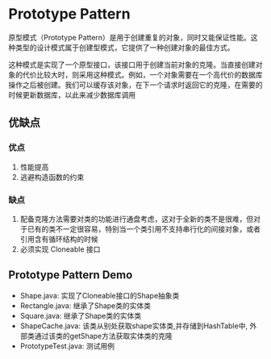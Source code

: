 # Prototype Pattern
原型模式（Prototype Pattern）是用于创建重复的对象，同时又能保证性能。这种类型的设计模式属于创建型模式，它提供了一种创建对象的最佳方式。

这种模式是实现了一个原型接口，该接口用于创建当前对象的克隆。当直接创建对象的代价比较大时，则采用这种模式。例如，一个对象需要在一个高代价的数据库操作之后被创建。我们可以缓存该对象，在下一个请求时返回它的克隆，在需要的时候更新数据库，以此来减少数据库调用

## 优缺点

### 优点 
1. 性能提高
2. 逃避构造函数的约束

### 缺点
1. 配备克隆方法需要对类的功能进行通盘考虑，这对于全新的类不是很难，但对于已有的类不一定很容易，特别当一个类引用不支持串行化的间接对象，或者引用含有循环结构的时候
2. 必须实现 Cloneable 接口

## Prototype Pattern Demo
+ Shape.java: 实现了Cloneable接口的Shape抽象类
+ Rectangle.java: 继承了Shape类的实体类
+ Square.java: 继承了Shape类的实体类
+ ShapeCache.java: 该类从别处获取shape实体类,并存储到HashTable中,
外部类通过该类的getShape方法获取实体类的克隆
+ PrototypeTest.java: 测试用例